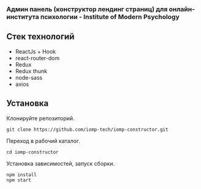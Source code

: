 ### Админ панель (конструктор лендинг страниц) для онлайн-института психологии - Institute of Modern Psychology

## Стек технологий

* ReactJs + Hook
* react-router-dom
* Redux
* Redux thunk
* node-sass
* axios

## Установка
Клонируйте репозиторий.
```
git clone https://github.com/iomp-tech/iomp-constructor.git
```

Переход в рабочий каталог.
```
cd iomp-constructor
```

Установка зависимостей, запуск сборки.
```
npm install
npm start
```
